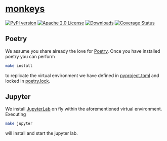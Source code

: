 # [monkeys](https://tschm.github.io/monkeys/book)

[![PyPI version](https://badge.fury.io/py/monkeys.svg)](https://badge.fury.io/py/monkeys)
[![Apache 2.0 License](https://img.shields.io/badge/License-APACHEv2-brightgreen.svg)](https://github.com/tschm/monkeys/blob/main/LICENSE)
[![Downloads](https://static.pepy.tech/personalized-badge/monkeys?period=month&units=international_system&left_color=black&right_color=orange&left_text=PyPI%20downloads%20per%20month)](https://pepy.tech/project/monkeys)
[![Coverage Status](https://coveralls.io/repos/github/tschm/monkeys/badge.png?branch=main)](https://coveralls.io/github/tschm/monkeys?branch=main)

## Poetry

We assume you share already the love for [Poetry](https://python-poetry.org).
Once you have installed poetry you can perform

```bash
make install
```

to replicate the virtual environment we have defined in [pyproject.toml](pyproject.toml)
and locked in [poetry.lock](poetry.lock).

## Jupyter

We install [JupyterLab](https://jupyter.org) on fly within the aforementioned
virtual environment. Executing

```bash
make jupyter
```

will install and start the jupyter lab.
